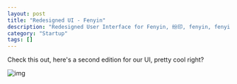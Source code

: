 ```yaml
---
layout: post
title: "Redesigned UI - Fenyin"
description: "Redesigned User Interface for Fenyin, 纷印, fenyin, fenyin.me, 在线打印, 东半球最好用的打印服务"
category: "Startup"
tags: []
---
```


Check this out, here's a second edition for our UI, pretty cool right?

![img](http://img.hb.aicdn.com/3a09dd53c8376891a742e53829c060dedc5861c83d3f3-kC6Jl7_fw658)